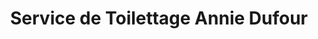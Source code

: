 ---
title: "Service de Toilettage Annie Dufour"
url: /shawinigan/service-de-toilettage-annie-dufour/
shop: pet grooming
---
